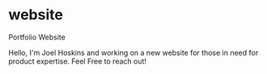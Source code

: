 # website
Portfolio Website


Hello, I'm Joel Hoskins and working on a new website for those in need for product expertise.
Feel Free to reach out!
